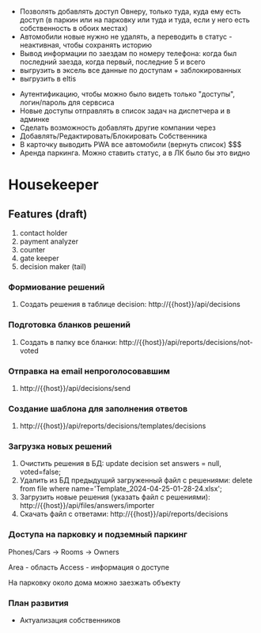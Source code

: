 + Позволять добавлять доступ Овнеру, только туда, куда ему есть доступ (в паркин или на парковку или туда и туда, если у него есть собственность в обоих местах)
+ Автомобили новые нужно не удалять, а переводить в статус - неактивная, чтобы сохранять историю
+ Вывод информации по заездам по номеру телефона: когда был последний заезда, когда первый, последние 5 и всего
+ выгрузить в эксель все данные по доступам + заблокированных
+ выгрузить в eltis
- Аутентификацию, чтобы можно было видеть только "доступы", логин/пароль для сервсиса
- Новые доступы отправлять в список задач на диспетчера и в админке
- Сделать возможность добавлять другие компании через
- Добавлять/Редактировать/Блокировать Собственника
- В карточку выводить PWA все автомобили (вернуть список)
$$$
- Аренда паркинга. Можно ставить статус, а в ЛК было бы это видно

# Housekeeper

## Features (draft)

1. contact holder
2. payment analyzer
3. counter
4. gate keeper
5. decision maker (tail)

### Формиование решений
1. Создать решения в таблице decision: http://{{host}}/api/decisions

### Подготовка бланков решений
1. Создать в папку все бланки: http://{{host}}/api/reports/decisions/not-voted

### Отправка на email непроголосовавшим
1. http://{{host}}/api/decisions/send

### Создание шаблона для заполнения ответов
1.  http://{{host}}/api/reports/decisions/templates/decisions

### Загрузка новых решений
1. Очистить решения в БД: update decision set answers = null, voted=false;
2. Удалить из БД предыдущий загруженный файл с решениями: delete from file where name='Template_2024-04-25-01-28-24.xlsx';
3. Загрузить новые решения (указать файл с решениями): http://{{host}}/api/files/answers/importer
4. Скачать файл с ответами: http://{{host}}/api/reports/decisions


### Доступа на парковку и подземный паркинг

Phones/Cars -> Rooms -> Owners

Area - область
Access - информация о доступе


На парковку около дома можно заезжать объекту

### План развития
- Актуализация собственников